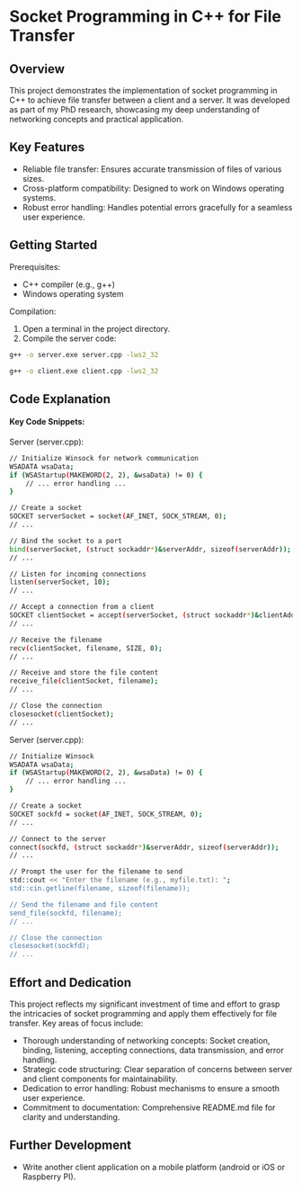 # Socket Programming in C++ for File Transfer

## Overview

This project demonstrates the implementation of socket programming in C++ to achieve file transfer between a client and a server. It was developed as part of my PhD research, showcasing my deep understanding of networking concepts and practical application.

## Key Features

- Reliable file transfer: Ensures accurate transmission of files of various sizes.
- Cross-platform compatibility: Designed to work on Windows operating systems.
- Robust error handling: Handles potential errors gracefully for a seamless user experience.
  
## Getting Started

Prerequisites:

- C++ compiler (e.g., g++)
- Windows operating system

Compilation:

1. Open a terminal in the project directory.
2. Compile the server code:


```bash
g++ -o server.exe server.cpp -lws2_32

g++ -o client.exe client.cpp -lws2_32
```


## Code Explanation

#### Key Code Snippets:

Server (server.cpp):

```bash
// Initialize Winsock for network communication
WSADATA wsaData;
if (WSAStartup(MAKEWORD(2, 2), &wsaData) != 0) {
    // ... error handling ...
}

// Create a socket
SOCKET serverSocket = socket(AF_INET, SOCK_STREAM, 0);
// ...

// Bind the socket to a port
bind(serverSocket, (struct sockaddr*)&serverAddr, sizeof(serverAddr));
// ...

// Listen for incoming connections
listen(serverSocket, 10);
// ...

// Accept a connection from a client
SOCKET clientSocket = accept(serverSocket, (struct sockaddr*)&clientAddr, &addrLen);
// ...

// Receive the filename
recv(clientSocket, filename, SIZE, 0);
// ...

// Receive and store the file content
receive_file(clientSocket, filename);
// ...

// Close the connection
closesocket(clientSocket);
// ...
```





Server (server.cpp):

```bash
// Initialize Winsock
WSADATA wsaData;
if (WSAStartup(MAKEWORD(2, 2), &wsaData) != 0) {
    // ... error handling ...
}

// Create a socket
SOCKET sockfd = socket(AF_INET, SOCK_STREAM, 0);
// ...

// Connect to the server
connect(sockfd, (struct sockaddr*)&serverAddr, sizeof(serverAddr));
// ...

// Prompt the user for the filename to send
std::cout << "Enter the filename (e.g., myfile.txt): ";
std::cin.getline(filename, sizeof(filename));

// Send the filename and file content
send_file(sockfd, filename);
// ...

// Close the connection
closesocket(sockfd);
// ...
```


## Effort and Dedication
This project reflects my significant investment of time and effort to grasp the intricacies of socket programming and apply them effectively for file transfer. Key areas of focus include:

- Thorough understanding of networking concepts: Socket creation, binding, listening, accepting connections, data transmission, and error handling.
- Strategic code structuring: Clear separation of concerns between server and client components for maintainability.
- Dedication to error handling: Robust mechanisms to ensure a smooth user experience.
- Commitment to documentation: Comprehensive README.md file for clarity and understanding.



## Further Development

- Write another client application on a mobile platform (android or iOS or Raspberry PI).
